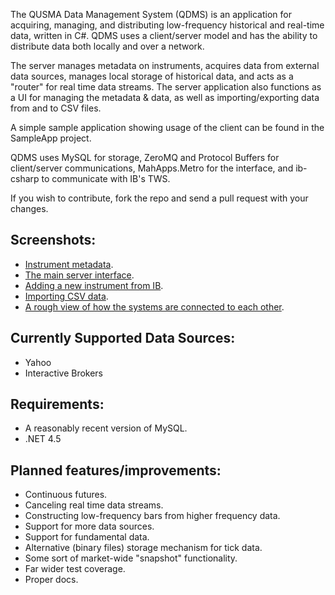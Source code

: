 The QUSMA Data Management System (QDMS) is an application for acquiring, managing, and distributing low-frequency historical and real-time data, written in C#. QDMS uses a client/server model and has the ability to distribute data both locally and over a network.

The server manages metadata on instruments, acquires data from external data sources, manages local storage of historical data, and acts as a "router" for real time data streams. The server application also functions as a UI for managing the metadata & data, as well as importing/exporting data from and to CSV files. 

A simple sample application showing usage of the client can be found in the SampleApp project.

QDMS uses MySQL for storage, ZeroMQ and Protocol Buffers for client/server communications, MahApps.Metro for the interface, and ib-csharp to communicate with IB's TWS.

If you wish to contribute, fork the repo and send a pull request with your changes.

Screenshots:
------------------------
* [Instrument metadata](http://i.imgur.com/QACkNxI.png).
* [The main server interface](http://i.imgur.com/i985ZUW.png).
* [Adding a new instrument from IB](http://i.imgur.com/HGPsoK5.png).
* [Importing CSV data](http://i.imgur.com/en6kDo1.png).
* [A rough view of how the systems are connected to each other](http://i.imgur.com/qUWlpj7.png).

Currently Supported Data Sources:
------------------------
* Yahoo
* Interactive Brokers

Requirements:
------------------------
* A reasonably recent version of MySQL.
* .NET 4.5

Planned features/improvements:
------------------------
* Continuous futures.
* Canceling real time data streams.
* Constructing low-frequency bars from higher frequency data.
* Support for more data sources.
* Support for fundamental data.
* Alternative (binary files) storage mechanism for tick data.
* Some sort of market-wide "snapshot" functionality.
* Far wider test coverage.
* Proper docs.